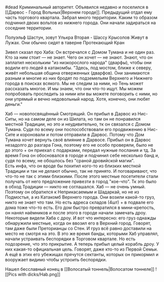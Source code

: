 #dead 
Криминальный авторитет. Объявился недавно и поселился в [[Дарвос - Город Вольных|Верхнем городе]]. Предыдущий отдал ему часть торгового квартала. Забрал много территории. Каким то образом подчинил двоих вольтов из нижнего города. Они начали задираться на соседние территории. 

Полуэльф Шастун, зовут Улькра
Вторая - Шассу Крысолов 
Живут в Лужах.
Они обычно сидят в таверне Протекающий Кран

Зивел сказал про Хаба:
Он встречался с Домом Тумана и не один раз. Кто за ним стоит — не знает. Чего он хочет — не знают. Знают, что он заплатил нескольким "из низкорослого народа" (дварфы), чтобы они водили его людей в катакомбы. "Здесь, под мостом, ближе к северу, живёт небольшая община отверженных (дварфов). Они занимаются разным и многие из них бродят по подземельям Верхнего и Нижнего города в поисках всякого. Мы не следим за ними, но Тень может рассказать многое. И мы знаем, что они что-то ищут. Мы можем попробовать проследить за ними или вы можете поговорить с ними, но они упрямый и вечно недовольный народ. Хотя, конечно, они любят деньги." 


Хаб — новопосвящённый Смотрящий. Он прибыл в Дарвос из Нис-Ситы, но на самом деле он из Шилата, но там он не понравился местной Традиции, но это и неудивительно, тк он связался с Домом Тумана. Судя по всему они поспособствовали его продвижению в Нис-Сите и короновали и потом отправили в Дарвос. Потому что Дом Тумана хочет вернуть своё влияние в Дарвосе. 
Прибыл он в Дарвос незадолго до разгара Гона, поэтому его не особо проверяли, было не до этого + он приехал с подарками, передал нужные послания и тд. 
За время Гона он обосновался в городе и подчинил себе несколько банд и, судя по всему, не обошлось без "сраной дровийской магии".  
Есть инфа, что он вроде бы похитил кого-то из близких местной Традиции и так не делают обычно, так не принято. И поговаривают, что что-то не так с этими близкими.
После этого местные посетители стали получать от него предложение привезти в город "кое-что". Тк это было в обход Традиции — никто не соглашался.
Хаб — не очень умный. Поэтому он обратился к Неприкасаемым и Шадаркай, но не из Подмостья, а из Катакомб Верхнего города. Они возили какой-то груз, никто не знает что там. Но есть адреса складов (4шт) + в подвале его дома тоже что-то есть. 
Его дом быстро превратился в мини-крепость, он нанял наёмников и после этого в городе начали замечать дроу. 
Некоторые видели Хаба с дроу.
И вот что интересно: его груз однажды обнаружили местные, когда он ввозил его в Верхний город. Говорят, там даже были Преторианцы со Стен. И груз всё равно доставили на место не смотря на это. 
В это же время банды, которыми Хаб управлял, начали устраивать беспорядки в Торговом квартале. Но есть подозрение, что это прикрытие.
А теперь прибыл целый корабль дроу. У них какая-то официальная цель. Говорят, даже кто-то из Первой Семьи.
А ещё в этих его убежищах прячутся сектанты, которых он прикормил и вооружает видимо чтобы устроить беспорядки.

Нашел бесславный конец в [[Волосатый тоннель|Волосатом тоннеле]]
![[Pics with dicks/Hab.png]]